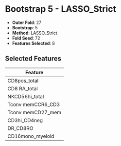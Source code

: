 # Bootstrap 5 - LASSO_Strict

- **Outer Fold**: 27
- **Bootstrap**: 5
- **Method**: LASSO_Strict
- **Fold Seed**: 72
- **Features Selected**: 8

## Selected Features

| Feature |
|---------|
| CD8pos_total |
| CD8 RA_total |
| NKCD56hi_total |
| Tconv memCCR6_CD3 |
| Tconv memCD27_mem |
| CD3hi_CD4neg |
| DR_CD8RO |
| CD16mono_myeloid |
